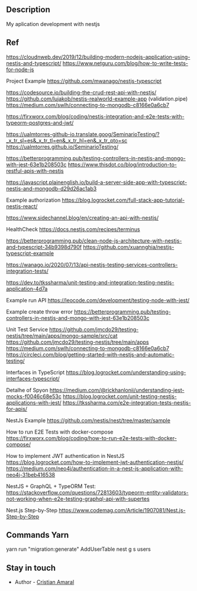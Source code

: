 
## Description

My aplication development with nestjs

## Ref
https://cloudnweb.dev/2019/12/building-modern-nodejs-application-using-nestjs-and-typescript/
https://www.netguru.com/blog/how-to-write-tests-for-node-js

Project Example
https://github.com/mwanago/nestjs-typescript


https://codesource.io/building-the-crud-rest-api-with-nestjs/
https://github.com/lujakob/nestjs-realworld-example-app  (validation.pipe)
https://medium.com/swlh/connecting-to-mongodb-c8166e0a6cb7

https://firxworx.com/blog/coding/nestjs-integration-and-e2e-tests-with-typeorm-postgres-and-jwt/

https://ualmtorres-github-io.translate.goog/SeminarioTesting/?_x_tr_sl=es&_x_tr_tl=en&_x_tr_hl=en&_x_tr_pto=sc
https://ualmtorres.github.io/SeminarioTesting/


https://betterprogramming.pub/testing-controllers-in-nestjs-and-mongo-with-jest-63e1b208503c
https://www.thisdot.co/blog/introduction-to-restful-apis-with-nestjs

https://javascript.plainenglish.io/build-a-server-side-app-with-typescript-nestjs-and-mongodb-d29d26ac1ab3

Example authorization
https://blog.logrocket.com/full-stack-app-tutorial-nestjs-react/

https://www.sidechannel.blog/en/creating-an-api-with-nestjs/

HealthCheck
https://docs.nestjs.com/recipes/terminus

https://betterprogramming.pub/clean-node-js-architecture-with-nestjs-and-typescript-34b9398d790f
https://github.com/xuannghia/nestjs-typescript-example

https://wanago.io/2020/07/13/api-nestjs-testing-services-controllers-integration-tests/

https://dev.to/tkssharma/unit-testing-and-integration-testing-nestjs-application-4d7a


Example run API
https://leocode.com/development/testing-node-with-jest/

Example create throw error
https://betterprogramming.pub/testing-controllers-in-nestjs-and-mongo-with-jest-63e1b208503c

Unit Test Service
https://github.com/jmcdo29/testing-nestjs/tree/main/apps/mongo-sample/src/cat
https://github.com/jmcdo29/testing-nestjs/tree/main/apps
https://medium.com/swlh/connecting-to-mongodb-c8166e0a6cb7
https://circleci.com/blog/getting-started-with-nestjs-and-automatic-testing/

Interfaces in TypeScript
https://blog.logrocket.com/understanding-using-interfaces-typescript/

Detalhe of Spyon
https://medium.com/@rickhanlonii/understanding-jest-mocks-f0046c68e53c
https://blog.logrocket.com/unit-testing-nestjs-applications-with-jest/
https://tkssharma.com/e2e-integration-tests-nestjs-for-apis/

NestJs Example
https://github.com/nestjs/nest/tree/master/sample

How to run E2E Tests with docker-compose
https://firxworx.com/blog/coding/how-to-run-e2e-tests-with-docker-compose/

How to implement JWT authentication in NestJS
https://blog.logrocket.com/how-to-implement-jwt-authentication-nestjs/
https://medium.com/neo4j/authentication-in-a-nest-js-application-with-neo4j-31beb416538

NestJS + GraphQL + TypeORM
Test: https://stackoverflow.com/questions/72813603/typeorm-entity-validators-not-working-when-e2e-testing-graphql-api-with-supertes

Nest.js Step-by-Step
https://www.codemag.com/Article/1907081/Nest.js-Step-by-Step


## Commands Yarn
yarn run "migration:generate" AddUserTable
nest g s users

## Stay in touch

- Author - [Cristian Amaral](https://www.linkedin.com/in/cristian-amaral-061b0b68)


